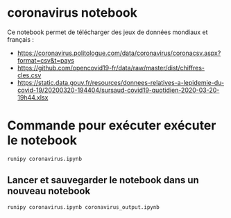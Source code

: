 # coronavirus notebook
Ce notebook permet de télécharger des jeux de données mondiaux et français :

- https://coronavirus.politologue.com/data/coronavirus/coronacsv.aspx?format=csv&t=pays
- https://github.com/opencovid19-fr/data/raw/master/dist/chiffres-cles.csv
- https://static.data.gouv.fr/resources/donnees-relatives-a-lepidemie-du-covid-19/20200320-194404/sursaud-covid19-quotidien-2020-03-20-19h44.xlsx

# Commande pour exécuter exécuter le notebook
`runipy coronavirus.ipynb`

## Lancer et sauvegarder le notebook dans un nouveau notebook
`runipy coronavirus.ipynb coronavirus_output.ipynb`
